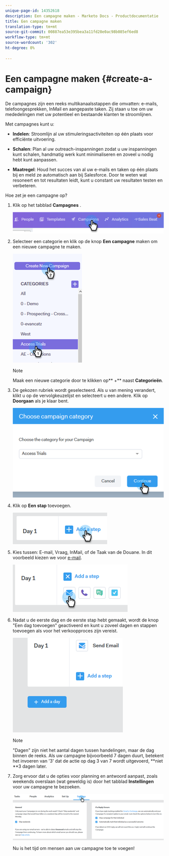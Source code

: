```yaml
---
unique-page-id: 14352618
description: Een campagne maken - Marketo Docs - Productdocumentatie
title: Een campagne maken
translation-type: tm+mt
source-git-commit: 00887ea53e395bea3a11fd28e0ac98b085ef6ed8
workflow-type: tm+mt
source-wordcount: '302'
ht-degree: 0%

---
```



# Een campagne maken {#create-a-campaign}

De campagnes zijn een reeks multikanaalsstappen die omvatten: e-mails, telefoongesprekken, InMail en aangepaste taken. Zij staan u toe om uw mededelingen met uw potentieel en bestaande klanten te stroomlijnen.

Met campagnes kunt u:

* **Indelen**: Stroomlijn al uw stimuleringsactiviteiten op één plaats voor efficiënte uitvoering.

* **Schalen**: Plan al uw outreach-inspanningen zodat u uw inspanningen kunt schalen, handmatig werk kunt minimaliseren en zoveel u nodig hebt kunt aanpassen.
* **Maatregel**: Houd het succes van al uw e-mails en taken op één plaats bij en meld ze automatisch aan bij Salesforce. Door te weten wat resoneert en tot resultaten leidt, kunt u constant uw resultaten testen en verbeteren.

Hoe zet je een campagne op?

1. Klik op het tabblad **Campagnes** .

   ![](assets/one-1.png)

1. Selecteer een categorie en klik op de knop **Een campagne** maken om een nieuwe campagne te maken.

   ![](assets/two-1.png)

   >[!NOTE]
   >
   >Maak een nieuwe categorie door te klikken op** +** naast **Categorieën**.

1. De gekozen rubriek wordt geselecteerd. Als u van mening verandert, klikt u op de vervolgkeuzelijst en selecteert u een andere. Klik op **Doorgaan** als je klaar bent.

   ![](assets/three-1.png)

1. Klik op **Een stap** toevoegen.

   ![](assets/four-1.png)

1. Kies tussen: E-mail, Vraag, InMail, of de Taak van de Douane. In dit voorbeeld kiezen we voor [e-mail](http://docs.marketo.com/display/DOCS/Campaign+Step+Types#CampaignStepTypes-Email).

   ![](assets/five-1.png)

1. Nadat u de eerste dag en de eerste stap hebt gemaakt, wordt de knop &quot;Een dag toevoegen&quot; geactiveerd en kunt u zoveel dagen en stappen toevoegen als voor het verkoopproces zijn vereist.

   ![](assets/six.png)

   >[!NOTE]
   >
   >&quot;Dagen&quot; zijn niet het aantal dagen tussen handelingen, maar de dag binnen de reeks. Als uw campagne bijvoorbeeld 7 dagen duurt, betekent het invoeren van &#39;3&#39; dat de actie op dag 3 van 7 wordt uitgevoerd, **niet **3 dagen later.

1. Zorg ervoor dat u de opties voor planning en antwoord aanpast, zoals weekends overslaan (wat geweldig is) door het tabblad **Instellingen** voor uw campagne te bezoeken.

   ![](assets/seven.png)

   Nu is het tijd om mensen aan uw campagne toe te voegen!

